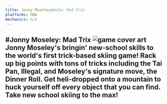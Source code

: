 ```yaml
---
title: Jonny Moseley&#x3a; Mad Trix
platforms: GBA
mechanics: n/a
---
```

#Jonny Moseley: Mad Trix
![game cover art](//images.igdb.com/igdb/image/upload/t_thumb/r3wk2y2k98uffajgfuxf.jpg "Logo Title Text 1")
Jonny Moseley's bringin' new-school skills to the world's first trick-based skiing game! Rack up big points with tons of tricks including the Tai Pan, Illegal, and Moseley's signature move, the Dinner Roll. Get heli-dropped onto a mountain to huck yourself off every object that you can find. Take new school skiing to the max!
-
